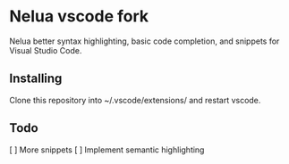 # Nelua vscode fork

Nelua better syntax highlighting, basic code completion, and snippets for Visual Studio Code.

## Installing

Clone this repository into ~/.vscode/extensions/ and restart vscode.

## Todo

[ ] More snippets
[ ] Implement semantic highlighting